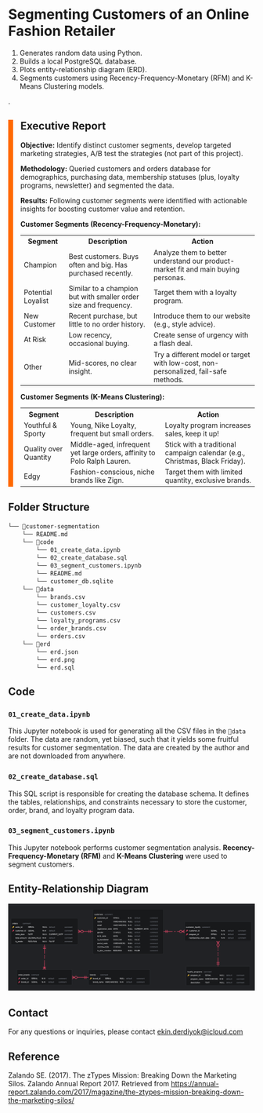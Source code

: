 # Segmenting Customers of an Online Fashion Retailer 

1. Generates random data using Python.
2. Builds a local PostgreSQL database.
3. Plots entity-relationship diagram (ERD).
3. Segments customers using Recency-Frequency-Monetary (RFM) and K-Means Clustering models.

.

<div style="border-left: 10px solid #ff6900; padding-left: 15px;">

## Executive Report 

**Objective:** Identify distinct customer segments, develop targeted marketing strategies, A/B test the strategies (not part of this project).

**Methodology:** Queried customers and orders database for demographics, purchasing data, membership statuses (plus, loyalty programs, newsletter) and segmented the data.

**Results:** Following customer segments were identified with actionable insights for boosting customer value and retention.

**Customer Segments (Recency-Frequency-Monetary):**
<table>
  <tr>
    <th>Segment</th>
    <th>Description</th>
    <th>Action</th>
  </tr>
  <tr>
    <td>Champion</td>
    <td>Best customers. Buys often and big. Has purchased recently.</td>
    <td>Analyze them to better understand our product-market fit and main buying personas.</td>
  </tr>
  <tr>
    <td>Potential Loyalist</td>
    <td>Similar to a champion but with smaller order size and frequency.</td>
    <td>Target them with a loyalty program.</td>
  </tr>
  <tr>
    <td>New Customer</td>
    <td>Recent purchase, but little to no order history.</td>
    <td>Introduce them to our website (e.g., style advice).</td>
  </tr>
  <tr>
    <td>At Risk</td>
    <td>Low recency, occasional buying.</td>
    <td>Create sense of urgency with a flash deal.</td>
  </tr>
  <tr>
    <td>Other</td>
    <td>Mid-scores, no clear insight.</td>
    <td>Try a different model or target with low-cost, non-personalized, fail-safe methods.</td>
  </tr>
</table>

**Customer Segments (K-Means Clustering):**
<table>
  <tr>
    <th>Segment</th>
    <th>Description</th>
    <th>Action</th>
  </tr>
  <tr>
    <td>Youthful & Sporty</td>
    <td>Young, Nike Loyalty, frequent but small orders.</td>
    <td>Loyalty program increases sales, keep it up!</td>
  </tr>
  <tr>
    <td>Quality over Quantity</td>
    <td>Middle-aged, infrequent yet large orders, affinity to Polo Ralph Lauren.</td>
    <td>Stick with a traditional campaign calendar (e.g., Christmas, Black Friday).</td>
  </tr>
  <tr>
    <td>Edgy</td>
    <td>Fashion-conscious, niche brands like Zign.</td>
    <td>Target them with limited quantity, exclusive brands.</td>
  </tr>
</table>

</div>










## Folder Structure
```
└── 📁customer-segmentation
    └── README.md
    └── 📁code
        └── 01_create_data.ipynb
        └── 02_create_database.sql
        └── 03_segment_customers.ipynb
        └── README.md
        └── customer_db.sqlite
    └── 📁data
        └── brands.csv
        └── customer_loyalty.csv
        └── customers.csv
        └── loyalty_programs.csv
        └── order_brands.csv
        └── orders.csv
    └── 📁erd
        └── erd.json
        └── erd.png
        └── erd.sql
```

## Code

### `01_create_data.ipynb`
This Jupyter notebook is used for generating all the CSV files in the `📁data` folder. The data are random, yet biased, such that it yields some fruitful results for customer segmentation. The data are created by the author and are not downloaded from anywhere.

### `02_create_database.sql`
This SQL script is responsible for creating the database schema. It defines the tables, relationships, and constraints necessary to store the customer, order, brand, and loyalty program data.

### `03_segment_customers.ipynb`
This Jupyter notebook performs customer segmentation analysis. **Recency-Frequency-Monetary (RFM)** and **K-Means Clustering** were used to segment customers.

## Entity-Relationship Diagram

![Entity-Relationship Diagram](erd/erd.png)

## Contact

For any questions or inquiries, please contact ekin.derdiyok@icloud.com

## Reference

Zalando SE. (2017). The zTypes Mission: Breaking Down the Marketing Silos. Zalando Annual Report 2017. Retrieved from https://annual-report.zalando.com/2017/magazine/the-ztypes-mission-breaking-down-the-marketing-silos/